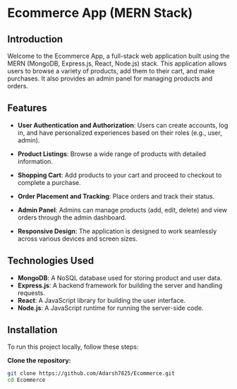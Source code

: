 # Ecommerce App (MERN Stack)

## Introduction

Welcome to the Ecommerce App, a full-stack web application built using the MERN (MongoDB, Express.js, React, Node.js) stack. This application allows users to browse a variety of products, add them to their cart, and make purchases. It also provides an admin panel for managing products and orders.

## Features

- **User Authentication and Authorization**: Users can create accounts, log in, and have personalized experiences based on their roles (e.g., user, admin).

- **Product Listings**: Browse a wide range of products with detailed information.

- **Shopping Cart**: Add products to your cart and proceed to checkout to complete a purchase.

- **Order Placement and Tracking**: Place orders and track their status.

- **Admin Panel**: Admins can manage products (add, edit, delete) and view orders through the admin dashboard.

- **Responsive Design**: The application is designed to work seamlessly across various devices and screen sizes.

## Technologies Used

- **MongoDB**: A NoSQL database used for storing product and user data.
- **Express.js**: A backend framework for building the server and handling requests.
- **React**: A JavaScript library for building the user interface.
- **Node.js**: A JavaScript runtime for running the server-side code.

## Installation

To run this project locally, follow these steps:

**Clone the repository:**

   ```bash
   git clone https://github.com/Adarsh7825/Ecommerce.git
   cd Ecommerce
